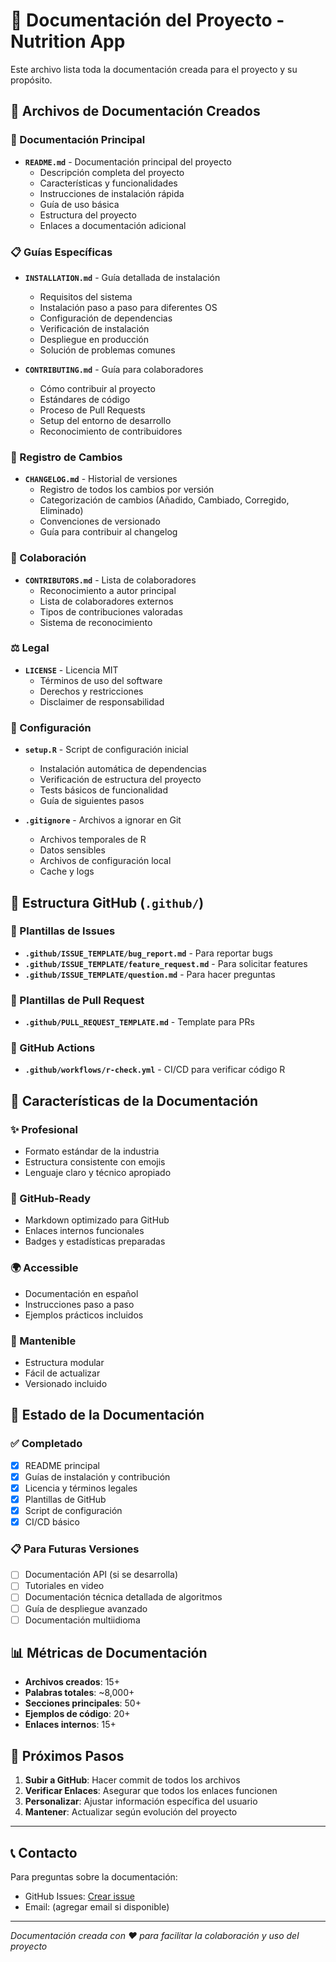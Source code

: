 # 📁 Documentación del Proyecto - Nutrition App

Este archivo lista toda la documentación creada para el proyecto y su propósito.

## 🎯 Archivos de Documentación Creados

### 📖 Documentación Principal
- **`README.md`** - Documentación principal del proyecto
  - Descripción completa del proyecto
  - Características y funcionalidades
  - Instrucciones de instalación rápida
  - Guía de uso básica
  - Estructura del proyecto
  - Enlaces a documentación adicional

### 📋 Guías Específicas
- **`INSTALLATION.md`** - Guía detallada de instalación
  - Requisitos del sistema
  - Instalación paso a paso para diferentes OS
  - Configuración de dependencias
  - Verificación de instalación
  - Despliegue en producción
  - Solución de problemas comunes

- **`CONTRIBUTING.md`** - Guía para colaboradores
  - Cómo contribuir al proyecto
  - Estándares de código
  - Proceso de Pull Requests
  - Setup del entorno de desarrollo
  - Reconocimiento de contribuidores

### 📝 Registro de Cambios
- **`CHANGELOG.md`** - Historial de versiones
  - Registro de todos los cambios por versión
  - Categorización de cambios (Añadido, Cambiado, Corregido, Eliminado)
  - Convenciones de versionado
  - Guía para contribuir al changelog

### 👥 Colaboración
- **`CONTRIBUTORS.md`** - Lista de colaboradores
  - Reconocimiento a autor principal
  - Lista de colaboradores externos
  - Tipos de contribuciones valoradas
  - Sistema de reconocimiento

### ⚖️ Legal
- **`LICENSE`** - Licencia MIT
  - Términos de uso del software
  - Derechos y restricciones
  - Disclaimer de responsabilidad

### 🔧 Configuración
- **`setup.R`** - Script de configuración inicial
  - Instalación automática de dependencias
  - Verificación de estructura del proyecto
  - Tests básicos de funcionalidad
  - Guía de siguientes pasos

- **`.gitignore`** - Archivos a ignorar en Git
  - Archivos temporales de R
  - Datos sensibles
  - Archivos de configuración local
  - Cache y logs

## 📂 Estructura GitHub (`.github/`)

### 🎫 Plantillas de Issues
- **`.github/ISSUE_TEMPLATE/bug_report.md`** - Para reportar bugs
- **`.github/ISSUE_TEMPLATE/feature_request.md`** - Para solicitar features
- **`.github/ISSUE_TEMPLATE/question.md`** - Para hacer preguntas

### 🔄 Plantillas de Pull Request
- **`.github/PULL_REQUEST_TEMPLATE.md`** - Template para PRs

### 🤖 GitHub Actions
- **`.github/workflows/r-check.yml`** - CI/CD para verificar código R

## 🎨 Características de la Documentación

### ✨ Profesional
- Formato estándar de la industria
- Estructura consistente con emojis
- Lenguaje claro y técnico apropiado

### 📱 GitHub-Ready
- Markdown optimizado para GitHub
- Enlaces internos funcionales
- Badges y estadísticas preparadas

### 🌍 Accessible
- Documentación en español
- Instrucciones paso a paso
- Ejemplos prácticos incluidos

### 🔄 Mantenible
- Estructura modular
- Fácil de actualizar
- Versionado incluido

## 🚀 Estado de la Documentación

### ✅ Completado
- [x] README principal
- [x] Guías de instalación y contribución
- [x] Licencia y términos legales
- [x] Plantillas de GitHub
- [x] Script de configuración
- [x] CI/CD básico

### 📋 Para Futuras Versiones
- [ ] Documentación API (si se desarrolla)
- [ ] Tutoriales en video
- [ ] Documentación técnica detallada de algoritmos
- [ ] Guía de despliegue avanzado
- [ ] Documentación multiidioma

## 📊 Métricas de Documentación

- **Archivos creados**: 15+
- **Palabras totales**: ~8,000+
- **Secciones principales**: 50+
- **Ejemplos de código**: 20+
- **Enlaces internos**: 15+

## 🎯 Próximos Pasos

1. **Subir a GitHub**: Hacer commit de todos los archivos
2. **Verificar Enlaces**: Asegurar que todos los enlaces funcionen
3. **Personalizar**: Ajustar información específica del usuario
4. **Mantener**: Actualizar según evolución del proyecto

---

## 📞 Contacto

Para preguntas sobre la documentación:
- GitHub Issues: [Crear issue](https://github.com/maxone-or/nutrition_app/issues)
- Email: (agregar email si disponible)

---

*Documentación creada con ❤️ para facilitar la colaboración y uso del proyecto*
